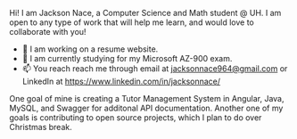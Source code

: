Hi! I am Jackson Nace, a Computer Science and Math student @ UH.
I am open to any type of work that will help me learn, and would love to collaborate with you!

- 🔭 I am working on a resume website.
- 🌱 I am currently studying for my Microsoft AZ-900 exam.
- 📫 You reach reach me through email at jacksonnace964@gmail.com or LinkedIn at https://www.linkedin.com/in/jacksonnace/

One goal of mine is creating a Tutor Management System in Angular, Java, MySQL, and Swagger for additonal API documentation.
Another one of my goals is contributing to open source projects, which I plan to do over Christmas break.
